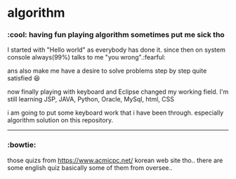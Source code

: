 # algorithm


<h3>:cool: having fun playing algorithm sometimes put me sick tho</h3>
I started with "Hello world" as everybody has done it.
since then on system console always(99%) talks to me "you wrong".:fearful:

ans also make me have a desire to solve problems step by step 
quite satisfied :laughing:

now finally playing with keyboard and Eclipse changed my working field.
I'm still learning JSP, JAVA, Python, Oracle, MySql, html, CSS

i am going to put some keyboard work that i have been through.
especially algorithm solution on this repository.

<hr>
<h3>:bowtie:</h3>
those quizs from
<a href="https://www.acmicpc.net/">https://www.acmicpc.net/</a>
korean web site tho.. there are some english quiz basically some of them from oversee..

